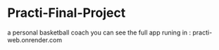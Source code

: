 # Practi-Final-Project
a personal basketball coach
you can see the full app runing in : 
practi-web.onrender.com
